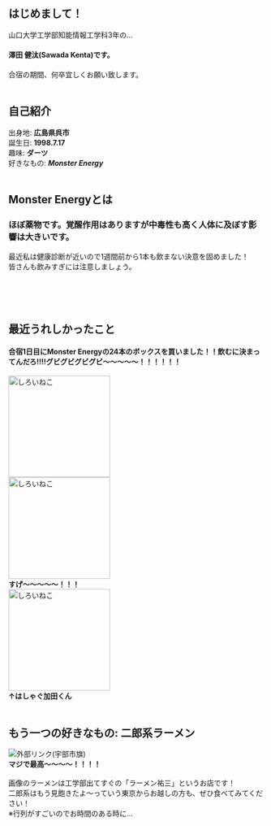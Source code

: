 ## はじめまして！  
山口大学工学部知能情報工学科3年の...<br>
#### 澤田 健汰(Sawada Kenta)です。  
合宿の期間、何卒宜しくお願い致します。  
<br>
## 自己紹介
出身地: **広島県呉市**<br>
誕生日: **1998.7.17**<br>
趣味: **ダーツ**<br>
好きなもの: ***Monster Energy***<br><br>
## Monster Energyとは<br>
### ほぼ薬物です。覚醒作用はありますが中毒性も高く人体に及ぼす影響は大きいです。<br>
最近私は健康診断が近いので1週間前から1本も飲まない決意を固めました！<br>
皆さんも飲みすぎには注意しましょう。<br><br><br><br><br>
## 最近うれしかったこと<br>
#### 合宿1日目にMonster Energyの24本のボックスを買いました！！飲むに決まってんだろ!!!!グビグビグビグビ～～～～～！！！！！！<br>
<img width="200px" alt="しろいねこ" src="https://pbs.twimg.com/media/EEUaCiPUUAAhYcS?format=jpg&name=4096x4096"><br>
<img width="200px" alt="しろいねこ" src="https://pbs.twimg.com/media/EEUaCiRVAAA-MUU?format=jpg&name=4096x4096"><br>
**すげ～～～～～！！！**<br>
<img width="200px" alt="しろいねこ" src="https://pbs.twimg.com/media/EEUaCiPVUAMEZYx?format=jpg&name=large"><br>
**↑はしゃぐ加田くん**<br><br>
## もう一つの好きなもの: 二郎系ラーメン<br>
![外部リンク(宇部市旗)](https://pbs.twimg.com/media/EEUbgxuUEAAr-Hu?format=jpg&name=small)<br>
**マジで最高～～～～！！！！**<br><br>
画像のラーメンは工学部出てすぐの「ラーメン祐三」というお店です！<br>
二郎系はもう見飽きたよ～っていう東京からお越しの方も、ぜひ食べてみてください！<br>
※行列がすごいのでお時間のある時に...<br>
